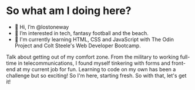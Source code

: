 <h1> So what am I doing here? </h1>

- 👋 Hi, I’m @lostoneway
- 👀 I’m interested in tech, fantasy football and the beach. 
- 🌱 I'm currently learning HTML, CSS and JavaScript with The Odin Project and Colt Steele's Web Developer Bootcamp. 

<p> Talk about getting out of my comfort zone. From the military to working full-time in telecommunications, I found myself tinkering with forms and front-end at my  current job for fun. Learning to code on my own has been a challenge but so exciting! So I'm here, starting fresh. So with that, let's get it! </p>


<!---
lostoneway/lostoneway is a ✨ special ✨ repository because its `README.md` (this file) appears on your GitHub profile.
You can click the Preview link to take a look at your changes.
--->
